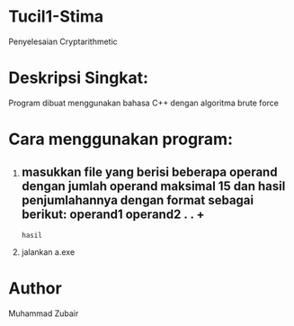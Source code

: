 # Tucil1-Stima
Penyelesaian Cryptarithmetic 

# Deskripsi Singkat: 
Program dibuat menggunakan bahasa C++ dengan algoritma brute force 

# Cara menggunakan program:
1. masukkan file yang berisi beberapa operand dengan jumlah operand maksimal 15 dan hasil penjumlahannya dengan format sebagai berikut: 
    operand1
    operand2
        .
        .   +
    ---------
       hasil
2. jalankan a.exe

# Author 
Muhammad Zubair